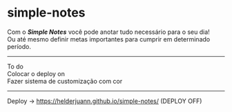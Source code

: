 # simple-notes

Com o *<b>Simple Notes</b>* você pode anotar tudo necessário para o seu dia! <br> Ou até mesmo definir metas importantes para cumprir em determinado período.

<hr>
To do <br> Colocar o deploy on <br> Fazer sistema de customização com cor

<hr>

Deploy -> https://helderjuann.github.io/simple-notes/ (DEPLOY OFF)
